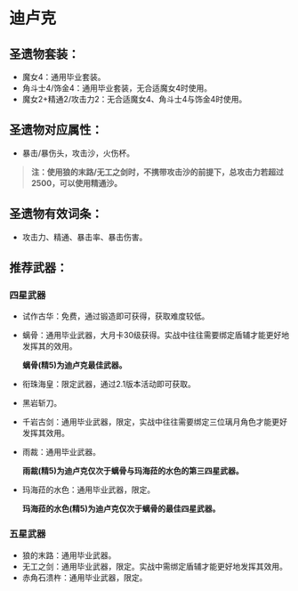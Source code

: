 
# 迪卢克

## 圣遗物套装：
- 魔女4：通用毕业套装。
- 角斗士4/饰金4：通用毕业套装，无合适魔女4时使用。
- 魔女2+精通2/攻击力2：无合适魔女4、角斗士4与饰金4时使用。

## 圣遗物对应属性：
- 暴击/暴伤头，攻击沙，火伤杯。
> **注：使用狼的末路/无工之剑时，不携带攻击沙的前提下，总攻击力若超过2500，可以使用精通沙。**


## 圣遗物有效词条：	
- 攻击力、精通、暴击率、暴击伤害。

## 推荐武器：
### 四星武器
- 试作古华：免费，通过锻造即可获得，获取难度较低。
- 螭骨：通用毕业武器，大月卡30级获得。实战中往往需要绑定盾辅才能更好地发挥其的效用。

	**螭骨(精5)为迪卢克最佳武器。**

- 衔珠海皇：限定武器，通过2.1版本活动即可获取。
- 黑岩斩刀。
- 千岩古剑：通用毕业武器，限定，实战中往往需要绑定三位璃月角色才能更好发挥其效用。
- 雨裁：通用毕业武器。

	**雨裁(精5)为迪卢克仅次于螭骨与玛海菈的水色的第三四星武器。**

- 玛海菈的水色：通用毕业武器，限定。

	**玛海菈的水色(精5)为迪卢克仅次于螭骨的最佳四星武器。**


### 五星武器
- 狼的末路：通用毕业武器。
- 无工之剑：通用毕业武器，限定。实战中需绑定盾辅才能更好地发挥其效用。
- 赤角石溃杵：通用毕业武器，限定。
